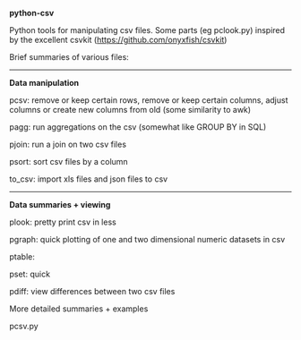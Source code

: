 **python-csv**

Python tools for manipulating csv files. Some parts (eg pclook.py) inspired by the excellent csvkit (https://github.com/onyxfish/csvkit)
    
    
    

Brief summaries of various files:

---

**Data manipulation**

pcsv: remove or keep certain rows, remove or keep certain columns, adjust columns or create new columns from old (some similarity to awk)

pagg: run aggregations on the csv (somewhat like GROUP BY in SQL) 

pjoin: run a join on two csv files

psort: sort csv files by a column

to_csv: import xls files and json files to csv

---

**Data summaries + viewing**

plook: pretty print csv in less

pgraph: quick plotting of one and two dimensional numeric datasets in csv

ptable: 

pset: quick 

pdiff: view differences between two csv files




More detailed summaries + examples

pcsv.py 